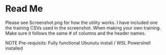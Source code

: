 # Read Me

Please see Screenshot.png for how the utility works.
I have included one the training CSVs used in the screenshot.
When making your own training. Make sure it follows the same # of columns and the header names.

NOTE
Pre-requisits:
Fully functional Ubunutu install / WSL
Powershell installed
